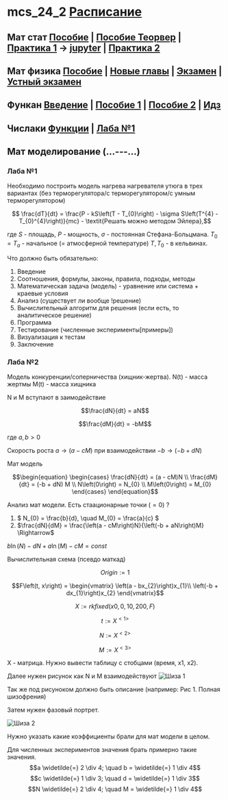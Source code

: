 # mcs_24_2 [Расписание](https://docs.google.com/spreadsheets/d/1SUWGYB0hIYg-Anky_vYbtH3Vla9_gs85lXaNUBEqVTE/edit?usp=sharing)

## Мат стат [Пособие](https://raw.githubusercontent.com/motattack/mcs_24_2/main/stat/ms_nsu07.pdf) | [Пособие Теорвер](https://raw.githubusercontent.com/motattack/mcs_24_2/main/stat/portr.pdf) | [Практика 1](https://raw.githubusercontent.com/motattack/mcs_24_2/main/stat/Praktika_1_nov.pdf) -> [jupyter](https://raw.githubusercontent.com/motattack/mcs_24_2/main/stat/lesson1_new.ipynb) | [Практика 2](https://raw.githubusercontent.com/motattack/mcs_24_2/main/stat/Praktika_2.pdf)

## Мат физика [Пособие](https://raw.githubusercontent.com/motattack/mcs_24_2/main/mmm/AlekseevMono2011.pdf) | [Новые главы](https://raw.githubusercontent.com/motattack/mcs_24_2/main/mmm/emp17-13New_gl_1.pdf) | [Экзамен](https://raw.githubusercontent.com/motattack/mcs_24_2/main/mmm/MathPhys_Questions01_2023.pdf) | [Устный экзамен](https://raw.githubusercontent.com/motattack/mcs_24_2/main/mmm/MathPhys_Questions02_2023.pdf)

## Функан [Введение](https://raw.githubusercontent.com/motattack/mcs_24_2/main/funcan/vvedenie_v_predmet.pdf) | [Пособие 1](https://raw.githubusercontent.com/motattack/mcs_24_2/main/funcan/Lektsii_Po_Fa-1.pdf) | [Пособие 2](https://raw.githubusercontent.com/motattack/mcs_24_2/main/funcan/Lektsii_Po_Fa-2.pdf) | [Идз](https://raw.githubusercontent.com/motattack/mcs_24_2/main/funcan/Zadachi_Dlya_Idz-Funkan.pdf)

## Числаки [Функции](https://raw.githubusercontent.com/motattack/mcs_24_2/main/num_meth_of_dif_eq/Lab_1-2_Zadanie_Dlya_1_Lab.pdf) | [Лаба №1](https://raw.githubusercontent.com/motattack/mcs_24_2/main/num_meth_of_dif_eq/Lab_1_2_zadacha_koshi_i_kraevaya_zadacha.pdf)

## Мат моделирование (...---...)
  ### Лаба №1
  Необходимо построить модель нагрева нагревателя утюга в трех вариантах (без терморегулятора/с терморегулятором/с умным терморегулятором)
  ```math
    \frac{dT}{dt} = \frac{P - kS\left(T - T_{0}\right) - \sigma S\left(T^{4} - T_{0}^{4}\right)}{mc}
    - \textit{Решать можно методом Эйлера},
  ```
  где $S$ - площадь, $P$ - мощность, $\sigma$ - постоянная Стефана-Больцмана.
  $T_{0} = T_{a}$ - начальное (= атмосферной температуре)
  $T, T_{0}$ - в кельвинах.
  
  Что должно быть обязательно:
  1. Введение
  2. Соотношения, формулы, законы, правила, подходы, методы
  3. Математическая задача (модель) - уравнение или система + краевые условия
  4. Анализ (существует ли вообще !решение)
  5. Вычислительный алгоритм для решения (если есть, то аналитическое решение)
  6. Программа
  7. Тестирование (численные эксперименты[примеры])
  8. Визуализация к тестам
  9. Заключение

  ### Лаба №2
  Модель конкуренции/соперничества (хищник-жертва).
  N(t) - масса жертмы
  M(t) - масса хищника

  N и M вступают в заимодействие
  ```math
  \frac{dN}{dt} = aN
  ```

  ```math
  \frac{dM}{dt} = -bM
  ```
  где $a, b > 0$

  Скорость роста $a \rightarrow (a - cM)$
  при взаимодействии $-b \rightarrow (-b + dN)$

  Мат модель
  ```math
  \begin{equation}
      \begin{cases}
        \frac{dN}{dt} = (a - cM)N \\
        \frac{dM}{dt} = (-b + dN) M \\
        N\left(0\right) = N_{0} \\
        M\left(0\right) = M_{0}
      \end{cases}
  \end{equation}
  ```

  Анализ мат модели.
  Есть стаационарные точки $\left(=0\right)$ ?
  1. $` N_{0} = \frac{b}{d}, \quad M_{0} = \frac{a}{c} `$
  2. $`\frac{dN}{dM} = \frac{\left(a - cM\right)N}{\left(-b + aN\right)M} \Rightarrow`$

  $b\ln(N) - dN + a\ln(M) - cM = const$

  Вычислительная схема (псевдо маткад)
  
  $$Origin := 1$$
  
  ```math
  F\left(t, x\right) =
  \begin{vmatrix}
  \left(a - bx_{2}\right)x_{1}\\
  \left(-b + dx_{1}\right)x_{2}
  \end{vmatrix}
  ```

  ```math
  X := rkfixed(x0, 0, 10, 200, F)
  ```

  ```math
  t := X^{<1>}
  ```

  ```math
  N := X^{<2>}
  ```

  ```math
  M := X^{<3>}
  ```

  X - матрица.
  Нужно вывести таблицу с стобцами (время, x1, x2).

  Далее нужен рисунок как N и M взаимодействуют 
  ![Шиза 1](https://raw.githubusercontent.com/motattack/mcs_24_2/main/mcm/shiza1.png)
  
  Так же под рисуноком должно быть описание (например: Рис 1. Полная шизофрения)

  Затем нужен фазовый портрет.
  
  ![Шиза 2](https://raw.githubusercontent.com/motattack/mcs_24_2/main/mcm/shiza2.png)

  Нужно указать какие коэффициенты брали для мат модели в целом.

  Для численных экспериментов значения брать примерно такие значения.
  $$a \widetilde{=} 2 \div 4; \quad b = \widetilde{=} 1 \div 4$$
  $$c \widetilde{=} 1 \div 3; \quad d = \widetilde{=} 1 \div 3$$
  $$N \widetilde{=} 2 \div 4; \quad M = \widetilde{=} 1 \div 4$$
